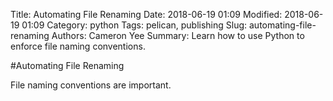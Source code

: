 Title: Automating File Renaming
Date: 2018-06-19 01:09
Modified: 2018-06-19 01:09
Category: python
Tags: pelican, publishing
Slug: automating-file-renaming
Authors: Cameron Yee
Summary: Learn how to use Python to enforce file naming conventions.


#Automating File Renaming

File naming conventions are important.
